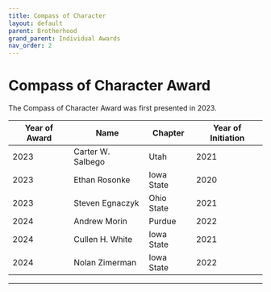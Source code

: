```yaml
---
title: Compass of Character
layout: default
parent: Brotherhood
grand_parent: Individual Awards
nav_order: 2
---
```

# Compass of Character Award

The Compass of Character Award was first presented in 2023.

|Year of Award|Name|Chapter|Year of Initiation|
|---|---|---|---|
|2023|Carter W. Salbego|Utah|2021|
|2023|Ethan Rosonke|Iowa State|2020|
|2023|Steven Egnaczyk|Ohio State|2021|
|2024|Andrew Morin|Purdue|2022|
|2024|Cullen H. White|Iowa State|2021|
|2024|Nolan Zimerman|Iowa State|2022|

----